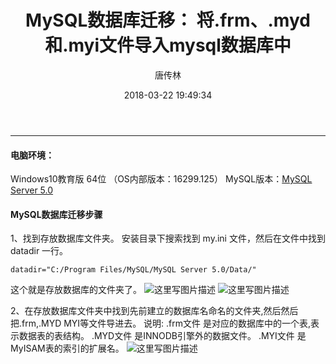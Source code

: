 ﻿---
layout:     post
title:      "MySQL数据库迁移： 将.frm、.myd和.myi文件导入mysql数据库中"
subtitle:   ""
date:       2018-03-22 19:49:34
author:     "唐传林"
header-img: "img/post-bg-universe"
catalog: true
tags:
    - 电脑技巧
---



-------------------





#### 电脑环境：
Windows10教育版 64位 （OS内部版本：16299.125） 
MySQL版本：[MySQL Server 5.0](https://cdn.mysql.com/archives/mysql-5.0/mysql-5.0.96-winx64.zip)


#### MySQL数据库迁移步骤
1、找到存放数据库文件夹。
安装目录下搜索找到 my.ini 文件，然后在文件中找到 datadir 一行。

`datadir="C:/Program Files/MySQL/MySQL Server 5.0/Data/"`

这个就是存放数据库的文件夹了。
![这里写图片描述](https://img-blog.csdn.net/20180322180350724?watermark/2/text/aHR0cHM6Ly9ibG9nLmNzZG4ubmV0L1RhbmdfQ2h1YW5saW4=/font/5a6L5L2T/fontsize/400/fill/I0JBQkFCMA==/dissolve/70)
![这里写图片描述](https://img-blog.csdn.net/20180322180359785?watermark/2/text/aHR0cHM6Ly9ibG9nLmNzZG4ubmV0L1RhbmdfQ2h1YW5saW4=/font/5a6L5L2T/fontsize/400/fill/I0JBQkFCMA==/dissolve/70)

2、在存放数据库文件夹中找到先前建立的数据库名命名的文件夹,然后然后把.frm,.MYD MYI等文件导进去。
说明:
.frm文件 是对应的数据库中的一个表,表示数据表的表结构。
.MYD文件 是INNODB引擎外的数据文件。
.MYI文件 是MyISAM表的索引的扩展名。
![这里写图片描述](https://img-blog.csdn.net/20180322194826637?watermark/2/text/aHR0cHM6Ly9ibG9nLmNzZG4ubmV0L1RhbmdfQ2h1YW5saW4=/font/5a6L5L2T/fontsize/400/fill/I0JBQkFCMA==/dissolve/70)
